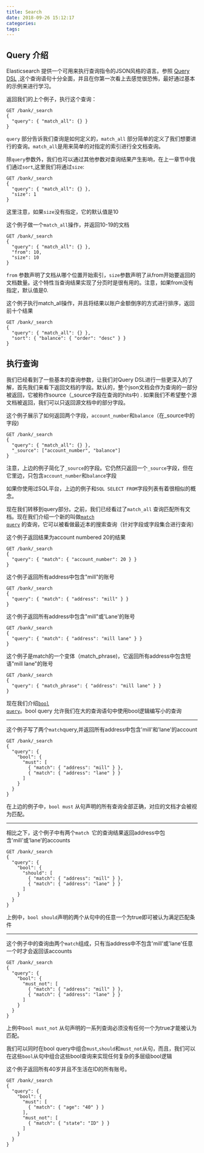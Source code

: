 ```yaml
---
title: Search
date: 2018-09-26 15:12:17
categories:
tags:
---
```


## Query 介绍
Elasticsearch 提供一个可用来执行查询指令的JSON风格的语言。参照 [Query DSL](https://www.elastic.co/guide/en/elasticsearch/reference/6.4/query-dsl.html) ,这个查询语句十分全面，并且在你第一次看上去感觉很恐怖，最好通过基本的示例来进行学习。

返回我们的上个例子，执行这个查询：
```
GET /bank/_search
{
  "query": { "match_all": {} }
}
```
`query` 部分告诉我们查询是如何定义的，`match_all` 部分简单的定义了我们想要进行的查询。`match_all`是用来简单的对指定的索引进行全文档查询。
<!-- more-->
除`query`参数外，我们也可以通过其他参数对查询结果产生影响，在上一章节中我们通过`sort`,这里我们将通过`size`:
```
GET /bank/_search
{
  "query": { "match_all": {} },
  "size": 1
}
```
这里注意，如果`size`没有指定，它的默认值是10

这个例子做一个`match_all`操作，并返回10-19的文档
```
GET /bank/_search
{
  "query": { "match_all": {} },
  "from": 10,
  "size": 10
}
```
`from` 参数声明了文档从哪个位置开始索引，`size`参数声明了从from开始要返回的文档数量。这个特性当查询结果实现了分页时是很有用的。注意，如果from没有指定，默认值是0.

这个例子执行match_all操作，并且将结果以账户金额倒序的方式进行排序，返回前十个结果
```
GET /bank/_search
{
  "query": { "match_all": {} },
  "sort": { "balance": { "order": "desc" } }
}
```

## 执行查询
我们已经看到了一些基本的查询参数，让我们对Query DSL进行一些更深入的了解，首先我们来看下返回文档的字段。默认的，整个json文档会作为查询的一部分被返回，它被称作source（_source字段在查询的hits中) . 如果我们不希望整个源文档被返回，我们可以只返回源文档中的部分字段。

这个例子展示了如何返回两个字段，`account_number`和`balance`（在_source中的字段)
```
GET /bank/_search
{
  "query": { "match_all": {} },
  "_source": ["account_number", "balance"]
}
```
注意，上边的例子简化了`_source`的字段。它仍然只返回一个`_source`字段，但在它里边，只包含`account_number`和`balance`字段

如果你使用过SQL平台，上边的例子和`SQL SELECT FROM`字段列表有着很相似的概念。

现在我们转移到query部分。之前，我们已经看过了`match_all` 查询匹配所有文档。现在我们介绍一个新的叫做<code>[match query](https://www.elastic.co/guide/en/elasticsearch/reference/6.4/query-dsl-match-query.html)</code> 的查询，它可以被看做最近本的搜索查询（针对字段或字段集合进行查询）

这个例子返回结果为account numbered 20的结果
```
GET /bank/_search
{
  "query": { "match": { "account_number": 20 } }
}
```

这个例子返回所有address中包含"mill"的账号
```
GET /bank/_search
{
  "query": { "match": { "address": "mill" } }
}
```
这个例子返回所有address中包含"mill"或'Lane'的账号
```
GET /bank/_search
{
  "query": { "match": { "address": "mill lane" } }
}
```
这个例子是match的一个变体（match_phrase)，它返回所有address中包含短语"mill lane"的账号
```
GET /bank/_search
{
  "query": { "match_phrase": { "address": "mill lane" } }
}
```

现在我们介绍<code>[bool query](https://www.elastic.co/guide/en/elasticsearch/reference/6.4/query-dsl-bool-query.html)</code>。bool query 允许我们在大的查询语句中使用bool逻辑编写小的查询

---

这个例子写了两个`match`query,并返回所有address中包含'mill'和'lane'的account
```
GET /bank/_search
{
  "query": {
    "bool": {
      "must": [
        { "match": { "address": "mill" } },
        { "match": { "address": "lane" } }
      ]
    }
  }
}
```
在上边的例子中，`bool must` 从句声明的所有查询全部正确，对应的文档才会被视为匹配。


---

相比之下，这个例子中有两个`match `它的查询结果返回address中包含'mill'或‘lane’的accounts
```
GET /bank/_search
{
  "query": {
    "bool": {
      "should": [
        { "match": { "address": "mill" } },
        { "match": { "address": "lane" } }
      ]
    }
  }
}
```
上例中，`bool should`声明的两个从句中的任意一个为true即可被认为满足匹配条件

---

这个例子中的查询由两个`match`组成，只有当address中不包含'mill'或'lane'任意一个时才会返回该accounts
```
GET /bank/_search
{
  "query": {
    "bool": {
      "must_not": [
        { "match": { "address": "mill" } },
        { "match": { "address": "lane" } }
      ]
    }
  }
}
```
上例中`bool must_not` 从句声明的一系列查询必须没有任何一个为true才能被认为匹配。

我们可以同时在bool query中组合`must`,`should`和`must_not`从句，而且，我们可以在这些`bool`从句中组合这些bool查询来实现任何复杂的多层级bool逻辑

这个例子返回所有40岁并且不生活在ID的所有账号。
```
GET /bank/_search
{
  "query": {
    "bool": {
      "must": [
        { "match": { "age": "40" } }
      ],
      "must_not": [
        { "match": { "state": "ID" } }
      ]
    }
  }
}
```



